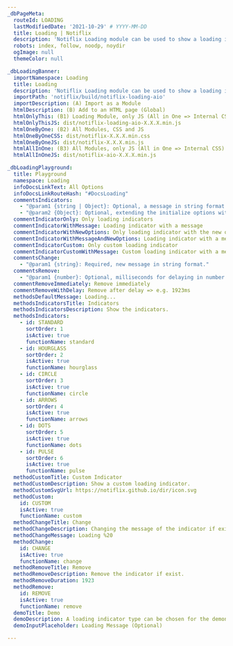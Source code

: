 ```yaml
---
_dbPageMeta:
  routeId: LOADING
  lastModifiedDate: '2021-10-29' # YYYY-MM-DD
  title: Loading | Notiflix
  description: 'Notiflix Loading module can be used to show a loading indicator during a process (Fetch/XHR). Includes 6 types of animated SVG icons: "Standard", "Hourglass", "Circle", "Arrows", "Dots", and "Pulse". An additional type is "Custom", and it can be used with a custom SVG icon.'
  robots: index, follow, noodp, noydir
  ogImage: null
  themeColor: null

_dbLoadingBanner:
  importNamespace: Loading
  title: Loading
  description: 'Notiflix Loading module can be used to show a loading indicator during a process (Fetch/XHR). Includes 6 types of animated SVG icons: "Standard", "Hourglass", "Circle", "Arrows", "Dots", and "Pulse". An additional type is "Custom", and it can be used with a custom SVG icon.'
  importPath: 'notiflix/build/notiflix-loading-aio'
  importDescription: (A) Import as a Module
  htmlDescription: (B) Add to an HTML page (Global)
  htmlOnlyThis: (B1) Loading Module, only JS (All in One => Internal CSS)
  htmlOnlyThisJS: dist/notiflix-loading-aio-X.X.X.min.js
  htmlOneByOne: (B2) All Modules, CSS and JS
  htmlOneByOneCSS: dist/notiflix-X.X.X.min.css
  htmlOneByOneJS: dist/notiflix-X.X.X.min.js
  htmlAllInOne: (B3) All Modules, only JS (All in One => Internal CSS)
  htmlAllInOneJS: dist/notiflix-aio-X.X.X.min.js

_dbLoadingPlayground:
  title: Playground
  namespace: Loading
  infoDocsLinkText: All Options
  infoDocsLinkRouteHash: "#DocsLoading"
  commentsIndicators:
    - "@param1 {string | Object}: Optional, a message in string format. Or, extending the initialize options with the new options for each loading indicator."
    - "@param2 {Object}: Optional, extending the initialize options with new the options for each loading indicator. (If the first parameter has been already used for a message.)"
  commentIndicatorOnly: Only loading indicators
  commentIndicatorWithMessage: Loading indicator with a message
  commentIndicatorWithNewOptions: Only loading indicator with the new options
  commentIndicatorWithMessageAndNewOptions: Loading indicator with a message, and the new options
  commentIndicatorCustom: Only custom loading indicator
  commentIndicatorCustomWithMessage: Custom loading indicator with a message
  commentsChange:
    - "@param1 {string}: Required, new message in string format."
  commentsRemove:
    - "@param1 {number}: Optional, milliseconds for delaying in number format."
  commentRemoveImmediately: Remove immediately
  commentRemoveWithDelay: Remove after delay => e.g. 1923ms
  methodsDefaultMessage: Loading...
  methodsIndicatorsTitle: Indicators
  methodsIndicatorsDescription: Show the indicators.
  methodsIndicators:
    - id: STANDARD
      sortOrder: 1
      isActive: true
      functionName: standard
    - id: HOURGLASS
      sortOrder: 2
      isActive: true
      functionName: hourglass
    - id: CIRCLE
      sortOrder: 3
      isActive: true
      functionName: circle
    - id: ARROWS
      sortOrder: 4
      isActive: true
      functionName: arrows
    - id: DOTS
      sortOrder: 5
      isActive: true
      functionName: dots
    - id: PULSE
      sortOrder: 6
      isActive: true
      functionName: pulse
  methodCustomTitle: Custom Indicator
  methodCustomDescription: Show a custom loading indicator.
  methodCustomSvgUrl: https://notiflix.github.io/dir/icon.svg
  methodCustom:
    id: CUSTOM
    isActive: true
    functionName: custom
  methodChangeTitle: Change
  methodChangeDescription: Changing the message of the indicator if exist.
  methodChangeMessage: Loading %20
  methodChange:
    id: CHANGE
    isActive: true
    functionName: change
  methodRemoveTitle: Remove
  methodRemoveDescription: Remove the indicator if exist.
  methodRemoveDuration: 1923
  methodRemove:
    id: REMOVE
    isActive: true
    functionName: remove
  demoTitle: Demo
  demoDescription: A loading indicator type can be chosen for the demonstration.
  demoInputPlaceholder: Loading Message (Optional)

---
```

